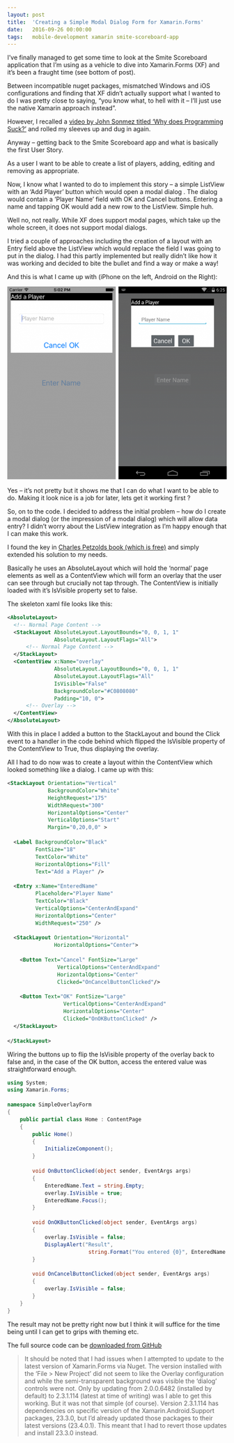 ```yaml
---
layout: post
title:  'Creating a Simple Modal Dialog Form for Xamarin.Forms'
date:   2016-09-26 00:00:00
tags:   mobile-development xamarin smite-scoreboard-app
---
```

I’ve finally managed to get some time to look at the Smite Scoreboard application that I’m using as a vehicle to dive into Xamarin.Forms (XF) and it’s been a fraught time (see bottom of post).

Between incompatible nuget packages, mismatched Windows and iOS configurations and finding that XF didn’t actually support what I wanted to do I was pretty close to saying, “you know what, to hell with it – I’ll just use the native Xamarin approach instead”.

However, I recalled a <a href='[url](https://simpleprogrammer.com/2016/04/21/why-does-programming-suck/)' target='_blank'>video by John Sonmez titled ‘Why does Programming Suck?’</a> and rolled my sleeves up and dug in again.
<!--more-->
Anyway – getting back to the Smite Scoreboard app and what is basically the first User Story.

As a user I want to be able to create a list of players, adding, editing and removing as appropriate.

Now, I know what I wanted to do to implement this story – a simple ListView with an ‘Add Player’ button which would open a modal dialog . The dialog would contain a ‘Player Name’ field with OK and Cancel buttons. Entering a name and tapping OK would add a new row to the ListView. Simple huh.

Well no, not really. While XF does support modal pages, which take up the whole screen, it does not support modal dialogs.

I tried a couple of approaches including the creation of a layout with an Entry field above the ListView which would replace the field I was going to put in the dialog. I had this partly implemented but really didn’t like how it was working and decided to bite the bullet and find a way or make a way!

And this is what I came up with (iPhone on the left, Android on the Right):

![simple modal dialog android and ios](/assets/images/xamarin-simple-modal-android-and-ios.png)

Yes – it’s not pretty but it shows me that I can do what I want to be able to do. Making it look nice is a job for later, lets get it working first ?

So, on to the code. I decided to address the initial problem – how do I create a modal dialog (or the impression of a modal dialog) which will allow data entry? I didn’t worry about the ListView integration as I’m happy enough that I can make this work.

I found the key in <a href='[https://docs.microsoft.com/en-gb/xamarin/xamarin-forms/creating-mobile-apps-xamarin-forms' target='_blank'>Charles Petzolds book (which is free)</a> and simply extended his solution to my needs.

Basically he uses an AbsoluteLayout which will hold the ‘normal’ page elements as well as a ContentView which will form an overlay that the user can see through but crucially not tap through. The ContentView is initially loaded with it’s IsVisible property set to false.

The skeleton xaml file looks like this:
```xml
<AbsoluteLayout>
  <!-- Normal Page Content -->
  <StackLayout AbsoluteLayout.LayoutBounds="0, 0, 1, 1"
               AbsoluteLayout.LayoutFlags="All">
      <!-- Normal Page Content -->
  </StackLayout>
  <ContentView x:Name="overlay"
               AbsoluteLayout.LayoutBounds="0, 0, 1, 1"
               AbsoluteLayout.LayoutFlags="All"
               IsVisible="False"
               BackgroundColor="#C0808080"
               Padding="10, 0">
      <!-- Overlay -->
  </ContentView>
</AbsoluteLayout>
```
With this in place I added a button to the StackLayout and bound the Click event to a handler in the code behind which flipped the IsVisible property of the ContentView to True, thus displaying the overlay.

All I had to do now was to create a layout within the ContentView which looked something like a dialog. I came up with this:
```xml
<StackLayout Orientation="Vertical"
             BackgroundColor="White"
             HeightRequest="175"
             WidthRequest="300"
             HorizontalOptions="Center"
             VerticalOptions="Start"
             Margin="0,20,0,0" >
 
  <Label BackgroundColor="Black"
         FontSize="18"
         TextColor="White"
         HorizontalOptions="Fill"
         Text="Add a Player" />
 
  <Entry x:Name="EnteredName"
         Placeholder="Player Name"
         TextColor="Black"
         VerticalOptions="CenterAndExpand"
         HorizontalOptions="Center"
         WidthRequest="250" />
 
  <StackLayout Orientation="Horizontal"
               HorizontalOptions="Center">
 
    <Button Text="Cancel" FontSize="Large"
                VerticalOptions="CenterAndExpand"
                HorizontalOptions="Center"
                Clicked="OnCancelButtonClicked"/>
 
    <Button Text="OK" FontSize="Large"
                  VerticalOptions="CenterAndExpand"
                  HorizontalOptions="Center"
                  Clicked="OnOKButtonClicked" />
  </StackLayout>
 
</StackLayout>
```
Wiring the buttons up to flip the IsVisible property of the overlay back to false and, in the case of the OK button, access the entered value was straightforward enough.
```csharp
using System;
using Xamarin.Forms;
 
namespace SimpleOverlayForm
{
    public partial class Home : ContentPage
    {        
        public Home()
        {
            InitializeComponent();
        }
         
        void OnButtonClicked(object sender, EventArgs args)
        {
            EnteredName.Text = string.Empty;
            overlay.IsVisible = true;
            EnteredName.Focus();
        }
 
        void OnOKButtonClicked(object sender, EventArgs args)
        {
            overlay.IsVisible = false;
            DisplayAlert("Result", 
                          string.Format("You entered {0}", EnteredName.Text), "OK");
        }
 
        void OnCancelButtonClicked(object sender, EventArgs args)
        {
            overlay.IsVisible = false;
        }
    }
}
```
The result may not be pretty right now but I think it will suffice for the time being until I can get to grips with theming etc.

The full source code can be <a href='https://github.com/OnTheFenceDevelopment/xamarinforms/tree/master/SimpleOverlayForm' target='_blank'>downloaded from GitHub</a>

>It should be noted that I had issues when I attempted to update to the latest version of Xamarin.Forms via Nuget. The version installed with the ‘File > New Project’ did not seem to like the Overlay configuration and while the semi-transparent background was visible the ‘dialog’ controls were not. Only by updating from 2.0.0.6482 (installed by default) to 2.3.1.114 (latest at time of writing) was I able to get this working. But it was not that simple (of course). Version 2.3.1.114 has dependencies on specific version of the Xamarin.Android.Support packages, 23.3.0, but I’d already updated those packages to their latest versions (23.4.0.1). This meant that I had to revert those updates and install 23.3.0 instead.